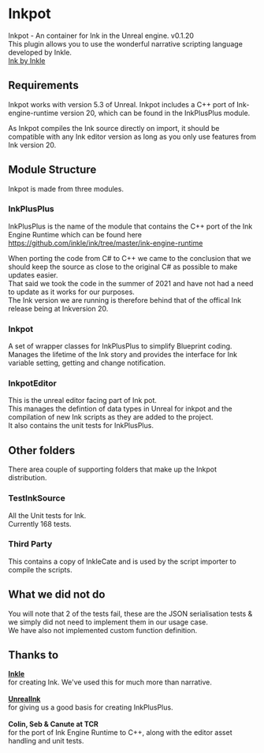 # Inkpot
Inkpot - An container for Ink in the Unreal engine. v0.1.20 </br>
This plugin allows you to use the wonderful narrative scripting language developed by Inkle.</br>
[Ink by Inkle](https://github.com/inkle/ink)

## Requirements 
Inkpot works with version 5.3 of Unreal.
Inkpot includes a C++ port of Ink-engine-runtime version 20, which can be found in the InkPlusPlus module.

As Inkpot compiles the Ink source directly on import, it should be compatible with any Ink editor version as long as you only use features from Ink version 20.

## Module Structure
Inkpot is made from three modules. 

### InkPlusPlus
InkPlusPlus is the name of the module that contains the C++ port of the Ink Engine Runtime which can be found here</br>
https://github.com/inkle/ink/tree/master/ink-engine-runtime

When porting the code from C# to C++ we came to the conclusion that we should keep the source as close to the original C# as possible to make updates easier. </br>
That said we took the code in the summer of 2021 and have not had a need to update as it works for our purposes. </br>
The Ink version we are running is therefore behind that of the offical Ink release being at Inkversion 20.</br>

### Inkpot 
A set of wrapper classes for InkPlusPlus to simplify Blueprint coding.
Manages the lifetime of the Ink story and provides the interface for Ink variable setting, getting and change notification.

### InkpotEditor 
This is the unreal editor facing part of Ink pot.</br>
This manages the defintion of data types in Unreal for inkpot and the compilation of new Ink scripts as they are added to the project.</br>
It also contains the unit tests for InkPlusPlus.</br>

## Other folders
There area couple of supporting folders that make up the Inkpot distribution.

### TestInkSource
All the Unit tests for Ink.</br> 
Currently 168 tests.

### Third Party 
This contains a copy of InkleCate and is used by the script importer to compile the scripts.

## What we did not do
You will note that 2 of the tests fail, these are the JSON serialisation tests & we simply did not need to implement them in our usage case.</br>
We have also not implemented custom function definition.

## Thanks to 
**[Inkle](https://www.inklestudios.com/)** </br>
for creating Ink. We've used this for much more than narrative.</br></br>
**[UnrealInk](https://github.com/DavidColson/UnrealInk)**</br>
for giving us a good basis for creating InkPlusPlus.</br></br>
**Colin, Seb & Canute at TCR**</br>
for the port of Ink Engine Runtime to C++, along with the editor asset handling and unit tests. 
